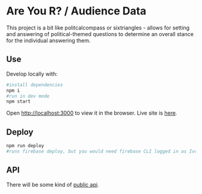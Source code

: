 # Are You R? / Audience Data

This project is a bit like politcalcompass or sixtriangles - allows for setting and answering of political-themed questions to determine an overall stance for the individual answering them.

## Use

Develop locally with:

```bash
#install dependencies
npm i
#run in dev mode
npm start
```

Open [http://localhost:3000](http://localhost:3000) to view it in the browser.
Live site is [here](https://rooftop-audience-data.web.app/).

## Deploy

```bash
npm run deploy
#runs firebase deploy, but you would need firebase CLI logged in as Ivor, so don't need to deploy.
```

## API

There will be some kind of [public api](https://rooftop-audience-data.web.app/api).
